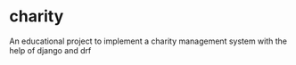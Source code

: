 # charity
An educational project to implement a charity management system with the help of django and drf
